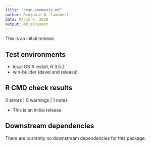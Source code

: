 ```yaml
---
title: "cran-comments.md"
author: Benjamin W. Campbell
date: March 4, 2019
output: md_document
---
```


This is an initial release.

## Test environments
* local OS X install, R 3.5.2
* win-builder (devel and release)


## R CMD check results
0 errors | 0 warnings | 1 notes

* This is an initial release.

## Downstream dependencies
There are currently no downstream dependencies for this package. 
